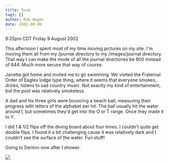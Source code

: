 ```yaml
---
title: Swim
tags: []
author: Rob Nugen
date: 2002-08-09
---
```


<p class=date>9:25pm CDT Friday 9 August 2002</p>

<p>This afternoon I spent most of my time moving pictures on my site.
I'm moving them all from my /journal directory to my /images/journal
directory.  That way I can make the mode of all the journal
directories be 600 instead of 644.  Much more secure that way of
course.</p>

<p>Janette got home and invited me to go swimming.  We visited the
Fraternal Order of Eagles lodge type thing, where it seems that
everyone smokes, drinks, listens to sad country music.  Not exactly my
kind of entertainment, but the pool was relatively smokeless.</p>

<p>A dad and his three girls were bouncing a beach ball, measuring
their progress with letters of the alphabet per hit.  The ball usually
hit the water around I, but sometimes they'd get into the O or T
range.  Once they made it to Y.</p>

<p>I did 1 & 1/2 flips off the diving board about four times.  I
couldn't quite get double flips.  I found it a bit challenging cause
it was relatively dark and I couldn't see the surface of the water.
Fun stuff!</p>

<p>Going to Denton now after I shower.</p>

<p><img src="/images/rob/wL-ROB.gif"/></p>
